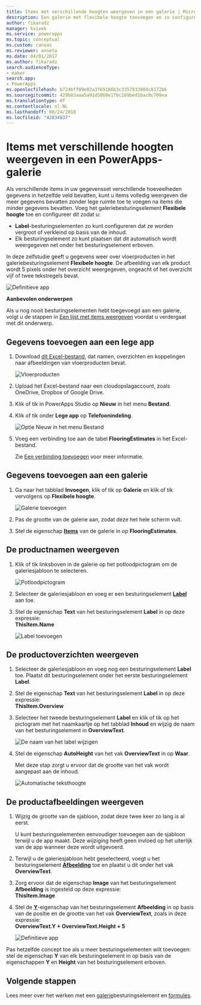 ```yaml
---
title: Items met verschillende hoogten weergeven in een galerie | Microsoft Docs
description: Een galerie met flexibele hoogte toevoegen en zo configureren dat deze automatisch wordt aangepast aan de hoeveelheid inhoud in elk item van de galerie
author: fikaradz
manager: kvivek
ms.service: powerapps
ms.topic: conceptual
ms.custom: canvas
ms.reviewer: anneta
ms.date: 04/01/2017
ms.author: fikaradz
search.audienceType:
- maker
search.app:
- PowerApps
ms.openlocfilehash: b724bff09e02a3f69166b3c3357833804c8172b6
ms.sourcegitcommit: 429b83aaa5a91d5868e1fbc169bed1bac0c709ea
ms.translationtype: HT
ms.contentlocale: nl-NL
ms.lasthandoff: 08/24/2018
ms.locfileid: "42834837"
---
```

# <a name="show-items-of-different-heights-in-a-powerapps-gallery"></a>Items met verschillende hoogten weergeven in een PowerApps-galerie
Als verschillende items in uw gegevensset verschillende hoeveelheden gegevens in hetzelfde veld bevatten, kunt u items volledig weergeven die meer gegevens bevatten zonder lege ruimte toe te voegen na items die minder gegevens bevatten. Voeg het galeriebesturingselement **Flexibele hoogte** toe en configureer dit zodat u:

* **Label**-besturingselementen zo kunt configureren dat ze worden vergroot of verkleind op basis van de inhoud.
* Elk besturingselement zo kunt plaatsen dat dit automatisch wordt weergegeven net onder het besturingselement erboven.

In deze zelfstudie geeft u gegevens weer over vloerproducten in het galeriebesturingselement **Flexibele hoogte**. De afbeelding van elk product wordt 5 pixels onder het overzicht weergegeven, ongeacht of het overzicht vijf of twee tekstregels bevat.

![Definitieve app](./media/gallery-dynamic-sizing/dynamic-app.png)

**Aanbevolen onderwerpen**

Als u nog nooit besturingselementen hebt toegevoegd aan een galerie, volgt u de stappen in [Een lijst met items weergeven](add-gallery.md) voordat u verdergaat met dit onderwerp.

## <a name="add-data-to-a-blank-app"></a>Gegevens toevoegen aan een lege app
1. Download [dit Excel-bestand](https://az787822.vo.msecnd.net/documentation/get-started-from-data/FlooringEstimates.xlsx), dat namen, overzichten en koppelingen naar afbeeldingen van vloerproducten bevat.

    ![Vloerproducten](./media/gallery-dynamic-sizing/flooring-products.png)

2. Upload het Excel-bestand naar een cloudopslagaccount, zoals OneDrive, Dropbox of Google Drive.

3. Klik of tik in PowerApps Studio op **Nieuw** in het menu **Bestand**.

4. Klik of tik onder **Lege app** op **Telefoonindeling**.

    ![Optie Nieuw in het menu Bestand](./media/gallery-dynamic-sizing/blank-app.png)

5. Voeg een verbinding toe aan de tabel **FlooringEstimates** in het Excel-bestand.

    Zie [Een verbinding toevoegen](add-data-connection.md) voor meer informatie.

## <a name="add-data-to-a-gallery"></a>Gegevens toevoegen aan een galerie
1. Ga naar het tabblad **Invoegen**, klik of tik op **Galerie** en klik of tik vervolgens op **Flexibele hoogte**.

    ![Galerie toevoegen](./media/gallery-dynamic-sizing/add-flexible.png)
2. Pas de grootte van de galerie aan, zodat deze het hele scherm vult.

3. Stel de eigenschap **[Items](controls/properties-core.md)** van de galerie in op **FlooringEstimates**.

## <a name="show-the-product-names"></a>De productnamen weergeven
1. Klik of tik linksboven in de galerie op het potloodpictogram om de galeriesjabloon te selecteren.

    ![Potloodpictogram](./media/gallery-dynamic-sizing/edit-template.png)

2. Selecteer de galeriesjabloon en voeg er een besturingselement **[Label](controls/control-text-box.md)** aan toe.

3. Stel de eigenschap **Text** van het besturingselement **Label** in op deze expressie:<br>
   **ThisItem.Name**

    ![Label toevoegen](./media/gallery-dynamic-sizing/add-text-box.png)

## <a name="show-the-product-overviews"></a>De productoverzichten weergeven
1. Selecteer de galeriesjabloon en voeg nog een besturingselement **Label** toe. Plaatst dit besturingselement onder het eerste besturingselement **Label**.  

2. Stel de eigenschap **Text** van het besturingselement **Label** in op deze expressie:<br> **ThisItem.Overview**

3. Selecteer het tweede besturingselement **Label** en klik of tik op het pictogram met het naamkaartje op het tabblad **Inhoud** en wijzig de naam van het besturingselement in **OverviewText**.

    ![De naam van het label wijzigen](./media/gallery-dynamic-sizing/rename-text-box.png)

4. Stel de eigenschap **AutoHeight** van het vak **OverviewText** in op **Waar**.

    Met deze stap zorgt u ervoor dat de grootte van het vak wordt aangepast aan de inhoud.

      ![Automatische teksthoogte](./media/gallery-dynamic-sizing/autoheight-text.png)

## <a name="show-the-product-images"></a>De productafbeeldingen weergeven
1. Wijzig de grootte van de sjabloon, zodat deze twee keer zo lang is al eerst.

    U kunt besturingselementen eenvoudiger toevoegen aan de sjabloon terwijl u de app maakt. Deze wijziging heeft geen invloed op het uiterlijk van de app wanneer deze wordt uitgevoerd.

2. Terwijl u de galeriesjabloon hebt geselecteerd, voegt u het besturingselement **[Afbeelding](controls/control-image.md)** toe en plaatst u dit onder het vak **OverviewText**.

3. Zorg ervoor dat de eigenschap **Image** van het besturingselement **Afbeelding** is ingesteld op deze expressie:<br>
    **ThisItem.Image**

4. Stel de **[Y](controls/properties-core.md)**-eigenschap van het besturingselement **Afbeelding** in op basis van de positie en de grootte van het vak **OverviewText**, zoals in deze expressie:
   <br>**OverviewText.Y + OverviewText.Height + 5**

    ![Definitieve app](./media/gallery-dynamic-sizing/final-app.png)

Pas hetzelfde concept toe als u meer besturingselementen wilt toevoegen: stel de eigenschap **Y** van elk besturingselement in op basis van de eigenschappen **Y** en **Height** van het besturingselement erboven.

## <a name="next-steps"></a>Volgende stappen
Lees meer over het werken met een [galerie](working-with-forms.md)besturingselement en [formules](working-with-formulas.md).
